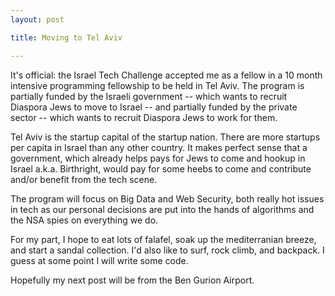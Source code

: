 ```yaml
---
layout: post

title: Moving to Tel Aviv

---
```

It's official: the Israel Tech Challenge accepted me as a fellow in a 10 month intensive programming fellowship to be held in Tel Aviv. The program is partially funded by the Israeli government -- which wants to recruit Diaspora Jews to move to Israel -- and partially funded by the private sector -- which wants to recruit Diaspora Jews to work for them.

Tel Aviv is the startup capital of the startup nation. There are more startups
per capita in Israel than any other country. It makes perfect sense that a
government, which already helps pays for Jews to come and hookup in Israel
a.k.a. Birthright, would pay for some heebs to come and contribute and/or
benefit from the tech scene.

The program will focus on Big Data and Web Security, both really hot issues in
tech as our personal decisions are put into the hands of algorithms and the NSA
spies on everything we do.

For my part, I hope to eat lots of falafel, soak up the mediterranian breeze, and start a sandal collection. I'd also like to surf, rock climb, and backpack. I guess at some point I will write some code.

Hopefully my next post will be from the Ben Gurion Airport.
